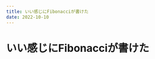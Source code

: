 ```yaml
---
title: いい感じにFibonacciが書けた
date: 2022-10-10
---
```


# いい感じにFibonacciが書けた

<script src="https://gist.github.com/kakubin/7b83bde057fe02cb6b51dbaf99a21499.js"></script>
